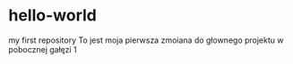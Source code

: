 # hello-world
my first repository
To jest moja pierwsza zmoiana do głownego projektu
w pobocznej gałęzi 1
